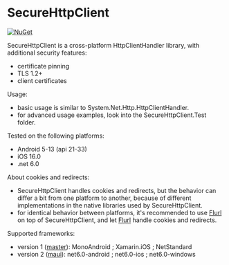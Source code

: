 SecureHttpClient
================

[![NuGet](https://img.shields.io/nuget/v/securehttpclient.svg?label=NuGet)](https://www.nuget.org/packages/securehttpclient/)

SecureHttpClient is a cross-platform HttpClientHandler library, with additional security features:
- certificate pinning
- TLS 1.2+
- client certificates

Usage:
- basic usage is similar to System.Net.Http.HttpClientHandler. 
- for advanced usage examples, look into the SecureHttpClient.Test folder.

Tested on the following platforms:
- Android 5-13 (api 21-33)
- iOS 16.0
- .net 6.0

About cookies and redirects:
- SecureHttpClient handles cookies and redirects, but the behavior can differ a bit from one platform to another, because of different implementations in the native libraries used by SecureHttpClient.
- for identical behavior between platforms, it's recommended to use [Flurl](https://github.com/tmenier/Flurl) on top of SecureHttpClient, and let [Flurl](https://github.com/tmenier/Flurl) handle cookies and redirects.

Supported frameworks:
- version 1 ([master](https://github.com/tranb3r/SecureHttpClient)): MonoAndroid ; Xamarin.iOS ; NetStandard
- version 2 ([maui](https://github.com/tranb3r/SecureHttpClient/tree/maui)): net6.0-android ; net6.0-ios ; net6.0-windows

